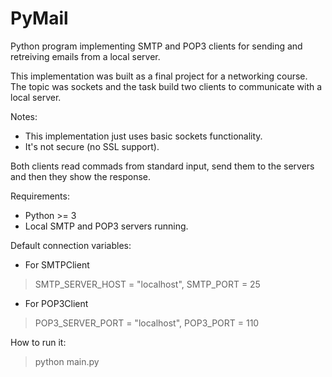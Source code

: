 # PyMail
Python program implementing SMTP and POP3 clients for sending and retreiving emails from a local server.

This implementation was built as a final project for a networking course. The topic was sockets and the task build two clients to communicate with a local server.

Notes:
- This implementation just uses basic sockets functionality.
- It's not secure (no SSL support).

Both clients read commads from standard input, send them to the servers and then they show the response.

Requirements:
- Python >= 3
- Local SMTP and POP3 servers running.

Default connection variables:
- For SMTPClient
> SMTP_SERVER_HOST = "localhost", SMTP_PORT = 25

- For POP3Client
> POP3_SERVER_PORT = "localhost", POP3_PORT = 110

How to run it:
> python main.py